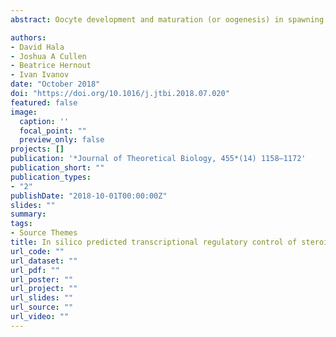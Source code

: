 ```yaml
---
abstract: Oocyte development and maturation (or oogenesis) in spawning female fish is mediated by interrelated transcriptional regulatory and steroidogenesis networks. This study integrates a transcriptional regulatory network (TRN) model of steroidogenic enzyme gene expressions with a flux balance analysis (FBA) model of steroidogenesis. The two models were functionally related. Output from the TRN model (as magnitude gene expression simulated using extreme pathway (ExPa) analysis) was used to re-constrain linear inequality bounds for reactions in the FBA model. This allowed TRN model predictions to impact the steroidogenesis FBA model. These two interrelated models were tested as follows; First, in silico targeted steroidogenic enzyme gene activations in the TRN model showed high co-regulation (67–83%) for genes involved with oocyte growth and development (cyp11a1, cyp17-17,20-lyase, 3β-HSD and cyp19a1a). Whereas, no or low co-regulation corresponded with genes concertedly involved with oocyte final maturation prior to spawning (cyp17-17α-hydroxylase (0%) and 20β-HSD (33%)). Analysis (using FBA) of accompanying steroidogenesis fluxes showed high overlap for enzymes involved with oocyte growth and development versus those involved with final maturation and spawning. Second, the TRN model was parameterized with in vivo changes in the presence/absence of transcription factors (TFs) during oogenesis in female fathead minnows (Pimephales promelas). Oogenesis stages studied included; PreVitellogenic-Vitellogenic, Vitellogenic-Mature, Mature-Ovulated and Ovulated-Atretic stages. Predictions of TRN genes active during oogenesis showed overall elevated expressions for most genes during early oocyte development (PreVitellogenic-Vitellogenic, Vitellogenic-Mature) and post-ovulation (Ovulated-Atretic). Whereas ovulation (Mature-Ovulated) showed highest expression for cyp17-17α-hydroxylase only. FBA showed steroid hormone productions to also follow trends concomitant with steroidogenic enzyme gene expressions. General trends predicted by in silico modeling were similar to those observed in vivo. The integrated computational framework presented was capable of mechanistically representing aspects of reproductive function in fish. This approach can be extended to study reproductive effects under exposure to adverse environmental or anthropogenic stressors.

authors:
- David Hala
- Joshua A Cullen
- Beatrice Hernout
- Ivan Ivanov
date: "October 2018"
doi: "https://doi.org/10.1016/j.jtbi.2018.07.020"
featured: false
image:
  caption: ''
  focal_point: ""
  preview_only: false
projects: []
publication: '*Journal of Theoretical Biology, 455*(14) 1158–1172'
publication_short: ""
publication_types:
- "2"
publishDate: "2018-10-01T00:00:00Z"
slides: ""
summary:
tags:
- Source Themes
title: In silico predicted transcriptional regulatory control of steroidogenesis in spawning female fathead minnows (Pimephales promelas)
url_code: ""
url_dataset: ""
url_pdf: ""
url_poster: ""
url_project: ""
url_slides: ""
url_source: ""
url_video: ""
---
```


